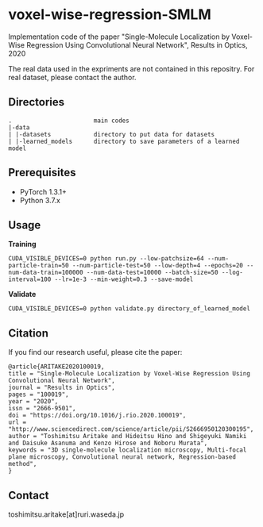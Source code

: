 # voxel-wise-regression-SMLM
Implementation code of the paper "Single-Molecule Localization by Voxel-Wise Regression Using Convolutional Neural Network", Results in Optics, 2020

The real data used in the expriments are not contained in this repositry.
For real dataset, please contact the author.

## Directories

```
.                       main codes
|-data
| |-datasets            directory to put data for datasets
| |-learned_models      directory to save parameters of a learned model
```

## Prerequisites

* PyTorch 1.3.1+
* Python 3.7.x


## Usage

**Training**

``CUDA_VISIBLE_DEVICES=0 python run.py --low-patchsize=64 --num-particle-train=50 --num-particle-test=50 --low-depth=4 --epochs=20 --num-data-train=100000 --num-data-test=10000 --batch-size=50 --log-interval=100 --lr=1e-3 --min-weight=0.3 --save-model``

**Validate**

``CUDA_VISIBLE_DEVICES=0 python validate.py directory_of_learned_model``

## Citation
If you find our research useful, please cite the paper:
```
@article{ARITAKE2020100019,
title = "Single-Molecule Localization by Voxel-Wise Regression Using Convolutional Neural Network",
journal = "Results in Optics",
pages = "100019",
year = "2020",
issn = "2666-9501",
doi = "https://doi.org/10.1016/j.rio.2020.100019",
url = "http://www.sciencedirect.com/science/article/pii/S2666950120300195",
author = "Toshimitsu Aritake and Hideitsu Hino and Shigeyuki Namiki and Daisuke Asanuma and Kenzo Hirose and Noboru Murata",
keywords = "3D single-molecule localization microscopy, Multi-focal plane microscopy, Convolutional neural network, Regression-based method",
}

```

## Contact
toshimitsu.aritake[at]ruri.waseda.jp

